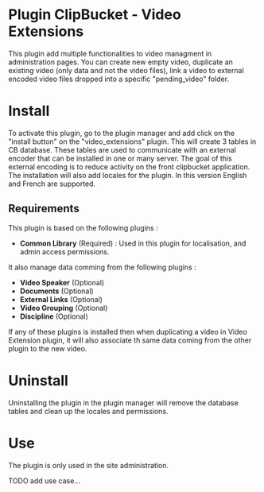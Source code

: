 # Plugin ClipBucket - Video Extensions
This plugin add multiple functionalities to video managment in administration pages. You can create new empty video, duplicate an existing video (only data and not the video files), link a video to external encoded video files dropped into a specific "pending_video" folder. 

# Install
To activate this plugin, go to the plugin manager and add click on the "install button" on the "video_extensions" plugin. 
This will create 3 tables in CB database. These tables are used to communicate with an external encoder that can be installed in one or many server. The goal of this external encoding is to reduce activity on the front clipbucket application. The installation will also add locales for the plugin. In this version English and French are supported.

## Requirements
This plugin is based on the following plugins :

- **Common Library** (Required) : Used in this plugin for localisation, and admin access permissions. 

It also manage data comming from the following plugins :

- **Video Speaker** (Optional)  
- **Documents** (Optional)  
- **External Links** (Optional)  
- **Video Grouping** (Optional)  
- **Discipline** (Optional)

If any of these plugins is installed then when duplicating a video in Video Extension plugin, it will also associate th same data coming from the other plugin to the new video.


# Uninstall
Uninstalling the plugin in the plugin manager will remove the database tables and clean up the locales and permissions.
	
# Use
The plugin is only used in the site administration.

TODO add use case...